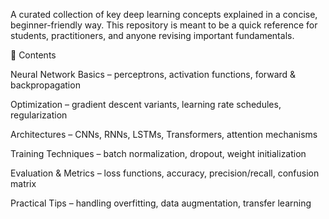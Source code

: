 A curated collection of key deep learning concepts explained in a concise, beginner-friendly way.
This repository is meant to be a quick reference for students, practitioners, and anyone revising important fundamentals.

📂 Contents

Neural Network Basics – perceptrons, activation functions, forward & backpropagation

Optimization – gradient descent variants, learning rate schedules, regularization

Architectures – CNNs, RNNs, LSTMs, Transformers, attention mechanisms

Training Techniques – batch normalization, dropout, weight initialization

Evaluation & Metrics – loss functions, accuracy, precision/recall, confusion matrix

Practical Tips – handling overfitting, data augmentation, transfer learning



